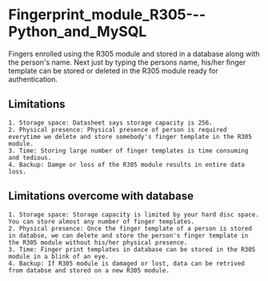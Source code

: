 # Fingerprint_module_R305---Python_and_MySQL
Fingers enrolled using the R305 module and stored in a database along with the person's name. Next just by typing the persons name, his/her finger template can be stored  or deleted in the R305 module ready for authentication.

Limitations
-----------

	1. Storage space: Datasheet says storage capacity is 256.
	2. Physical presence: Physical presence of person is required everytime we delete and store somebody's finger template in the R305 module.
	3. Time: Storing large number of finger templates is time consuming and tedious.
	4. Backup: Damge or loss of the R305 module results in entire data loss.

Limitations overcome with database
----------------------------------

	1. Storage space: Storage capacity is limited by your hard disc space. You can store almost any number of finger templates.
	2. Physical presence: Once the finger template of a person is stored in databse, we can delete and store the person's finger template in the R305 module without his/her physical presence.
	3. Time: Finger print templates in database can be stored in the R305 module in a blink of an eye.
	4. Backup: If R305 module is damaged or lost, data can be retrived from databse and stored on a new R305 module.
